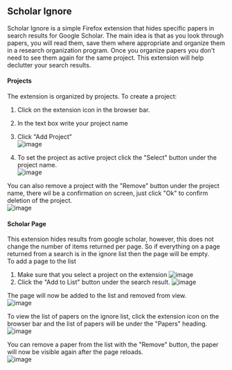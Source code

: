 ## Scholar Ignore
Scholar Ignore is a simple Firefox extension that hides specific papers in search results for Google Scholar. The main idea is that as you look through papers, you will read them, save them where appropriate and organize them in a research organization program. Once you organize papers you don't need to see them again for the same project. This extension will help declutter your search results.  
  
#### Projects
The extension is organized by projects. To create a project:
1. Click on the extension icon in the browser bar.
2. In the text box write your project name
3. Click "Add Project"  
![image](https://github.com/cbclemmer/scholar_ignore/assets/5422113/19a50a6a-603f-4816-8f0c-96558d2e40ba)

5. To set the project as active project click the "Select" button under the project name.  
  ![image](https://github.com/cbclemmer/scholar_ignore/assets/5422113/417cd9e7-c230-4241-a836-6515ddabec46)

You can also remove a project with the "Remove" button under the project name, there wil be a confirmation on screen, just click "Ok" to confirm deletion of the project.  
![image](https://github.com/cbclemmer/scholar_ignore/assets/5422113/78c8aece-ecd1-496d-a880-23326272f9bc)
  
#### Scholar Page
This extension hides results from google scholar, however, this does not change the number of items returned per page. So if everything on a page returned from a search is in the ignore list then the page will be empty.  
To add a page to the list
1. Make sure that you select a project on the extension
![image](https://github.com/cbclemmer/scholar_ignore/assets/5422113/7569f86d-e440-47ca-827e-d4b160ba706f)
2. Click the "Add to List" button under the search result.
![image](https://github.com/cbclemmer/scholar_ignore/assets/5422113/9c526b70-5f93-4edb-be88-4d7fadb60736)


The page will now be added to the list and removed from view.  
![image](https://github.com/cbclemmer/scholar_ignore/assets/5422113/471d8493-4aa6-4855-9cb7-8cb9a4cce240)

To view the list of papers on the ignore list, click the extension icon on the browser bar and the list of papers will be under the "Papers" heading.  
![image](https://github.com/cbclemmer/scholar_ignore/assets/5422113/e082a35f-cc52-45a7-8ec1-e8e13eaee48c)

You can remove a paper from the list with the "Remove" button, the paper will now be visible again after the page reloads.  
![image](https://github.com/cbclemmer/scholar_ignore/assets/5422113/e2769889-c614-4b63-96bd-abd680622eaf)
